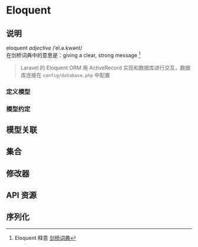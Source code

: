 # Eloquent

## 说明
eloquent *adjective* /ˈel.ə.kwənt/  
在剑桥词典中的意思是：giving a clear, strong message [^cambridge]  

> Laravel 的 Eloquent ORM 用 ActiveRecord 实现和数据库进行交互，数据库连接在 `config/database.php` 中配置

### 定义模型

### 模型约定

### 

## 模型关联

## 集合

## 修改器

## API 资源

## 序列化


[^cambridge]: Eloquent 释意 [剑桥词典](https://dictionary.cambridge.org/zhs/%E8%AF%8D%E5%85%B8/%E8%8B%B1%E8%AF%AD/eloquent)
